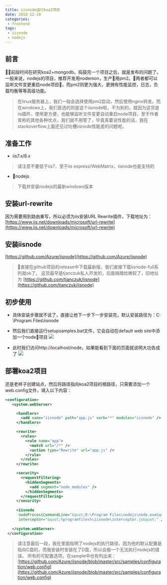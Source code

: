 ```yaml
---
title: iisnode运行koa2项目
date: 2018-12-18
categories:
 - frontend
tags:
 - iisnode
 - nodejs
---
```


## 前言
前段时间在研究koa2+mongodb，捣鼓完一个项目之后，就是发布的问题了。一般来说，nodejs的项目，推荐开发用nodemon，生产用pm2。两者都可以监听文件变更重启node项目，而pm2则更为强大，更拥有性能监控，日志，负载均衡等等高级功能。
> 在linux服务器上，我们一般会选择使用pm2启动，然后使用nginx转发。而在windows上，我们首选的则是这个iisnode啦，不为别的，就因为这货是iis插件，使用更方便，也能够监听文件变更自动重启node项目，至于作者宣称的其他各种优点，我们就不用管了，毕竟真要说性能的话，我在stackoverflow上面还见过吐槽iisnode性能差的问题呢。

## 准备工作
- iis7.x/8.x
> 请注意不要低于iis7，至于iis express/WebMatrix，iisnode也是支持的
- nodejs
> 下载并安装nodejs的最新windows版本

## 安装url-rewrite
因为需要用到路由重写，所以必须为iis安装URL Rewrite插件，下载地址为：
[https://www.iis.net/downloads/microsoft/url-rewrite](https://www.iis.net/downloads/microsoft/url-rewrite)

## 安装iisnode
[https://github.com/Azure/iisnode](https://github.com/Azure/iisnode)
> 直接在github项目的release中下载最新版，我们直接下载iisnode-full系列就ok了。
这货最早是tjanczuk私人开发的，后面捐赠给微软了，旧地址为
[https://github.com/tjanczuk/iisnode](https://github.com/tjanczuk/iisnode)

## 初步使用
- 具体安装步骤就不说了，直接让他下一步下一步安装完，默认安装路径为：C:
\Program Files\iisnode

- 然后我们直接运行setupsamples.bat文件，它会自动在default web site中添加一个node项目
![](https://www.thyiad.top/img/iisnode-sample.jpg)
- 此时我们访问http://localhost/node，如果能看到下面的页面就说明大功告成了
![](https://www.thyiad.top/img/iisnode-suc.jpg)
## 部署koa2项目
还是老样子创建站点，然后将路径指向koa2项目的根路径，只需要添加一个web.config文件，填入以下内容：
``` xml
<configuration>
   <system.webServer>

     <handlers>
       <add name="iisnode" path="app.js" verb="*" modules="iisnode" />
     </handlers>

     <rewrite>
       <rules>
         <rule name="app">
           <match url="/*" />
           <action type="Rewrite" url="app.js" />
         </rule>
       </rules>
     </rewrite>

     <security>
       <requestFiltering>
         <hiddenSegments>
           <add segment="node_modules" />
         </hiddenSegments>
       </requestFiltering>
     </security>    
     
	 <iisnode
      nodeProcessCommandLine="&quot;D:\Program Files\nodejs\node.exe&quot;" 
      interceptor="&quot;%programfiles%\iisnode\interceptor.js&quot;" />
	 
   </system.webServer>
 </configuration>
```
> 请注意最后一段，我在里面指明了nodejs的执行路径，因为他的默认配置是指向C盘的，而我安装时安装在了D盘，所以会报一个无法执行nodejs的错误。
所有的可配置选项，在sample中也有列出来：
[https://github.com/Azure/iisnode/blob/master/src/samples/configuration/web.config](https://github.com/Azure/iisnode/blob/master/src/samples/configuration/web.config)